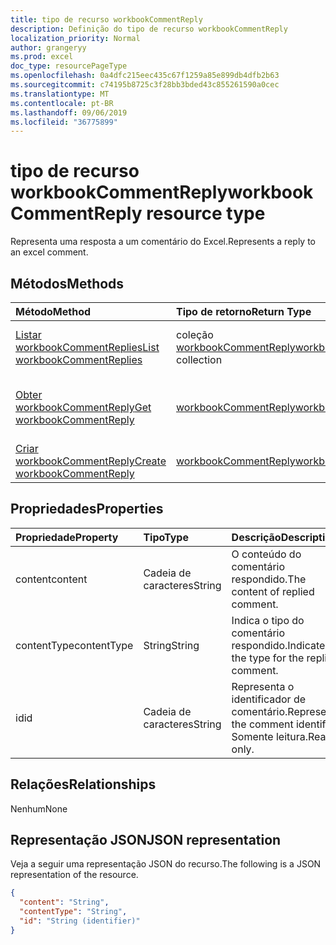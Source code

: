 ```yaml
---
title: tipo de recurso workbookCommentReply
description: Definição do tipo de recurso workbookCommentReply
localization_priority: Normal
author: grangeryy
ms.prod: excel
doc_type: resourcePageType
ms.openlocfilehash: 0a4dfc215eec435c67f1259a85e899db4dfb2b63
ms.sourcegitcommit: c74195b8725c3f28bb3bded43c855261590a0cec
ms.translationtype: MT
ms.contentlocale: pt-BR
ms.lasthandoff: 09/06/2019
ms.locfileid: "36775899"
---
```

# <a name="workbookcommentreply-resource-type"></a><span data-ttu-id="9a883-103">tipo de recurso workbookCommentReply</span><span class="sxs-lookup"><span data-stu-id="9a883-103">workbookCommentReply resource type</span></span>

<span data-ttu-id="9a883-104">Representa uma resposta a um comentário do Excel.</span><span class="sxs-lookup"><span data-stu-id="9a883-104">Represents a reply to an excel comment.</span></span>

## <a name="methods"></a><span data-ttu-id="9a883-105">Métodos</span><span class="sxs-lookup"><span data-stu-id="9a883-105">Methods</span></span>

| <span data-ttu-id="9a883-106">Método</span><span class="sxs-lookup"><span data-stu-id="9a883-106">Method</span></span>       | <span data-ttu-id="9a883-107">Tipo de retorno</span><span class="sxs-lookup"><span data-stu-id="9a883-107">Return Type</span></span> | <span data-ttu-id="9a883-108">Descrição</span><span class="sxs-lookup"><span data-stu-id="9a883-108">Description</span></span> |
|:-------------|:------------|:------------|
| [<span data-ttu-id="9a883-109">Listar workbookCommentReplies</span><span class="sxs-lookup"><span data-stu-id="9a883-109">List workbookCommentReplies</span></span>](../api/workbookcomment-list-replies.md) | <span data-ttu-id="9a883-110">coleção [workbookCommentReply](workbookcommentreply.md)</span><span class="sxs-lookup"><span data-stu-id="9a883-110">[workbookCommentReply](workbookcommentreply.md) collection</span></span> | <span data-ttu-id="9a883-111">Recupere uma lista de objetos workbookcommentreply.</span><span class="sxs-lookup"><span data-stu-id="9a883-111">Retrieve a list of workbookcommentreply objects.</span></span> |
| [<span data-ttu-id="9a883-112">Obter workbookCommentReply</span><span class="sxs-lookup"><span data-stu-id="9a883-112">Get workbookCommentReply</span></span>](../api/workbookcommentreply-get.md) | [<span data-ttu-id="9a883-113">workbookCommentReply</span><span class="sxs-lookup"><span data-stu-id="9a883-113">workbookCommentReply</span></span>](workbookcommentreply.md) | <span data-ttu-id="9a883-114">Leia as propriedades e os relacionamentos do objeto workbookCommentReply.</span><span class="sxs-lookup"><span data-stu-id="9a883-114">Read properties and relationships of workbookCommentReply object.</span></span> |
| [<span data-ttu-id="9a883-115">Criar workbookCommentReply</span><span class="sxs-lookup"><span data-stu-id="9a883-115">Create workbookCommentReply</span></span>](../api/workbookcomment-post-replies.md) | [<span data-ttu-id="9a883-116">workbookCommentReply</span><span class="sxs-lookup"><span data-stu-id="9a883-116">workbookCommentReply</span></span>](workbookcommentreply.md) | <span data-ttu-id="9a883-117">Criar um novo workbookCommentReply.</span><span class="sxs-lookup"><span data-stu-id="9a883-117">Create a new workbookCommentReply.</span></span> |

## <a name="properties"></a><span data-ttu-id="9a883-118">Propriedades</span><span class="sxs-lookup"><span data-stu-id="9a883-118">Properties</span></span>

| <span data-ttu-id="9a883-119">Propriedade</span><span class="sxs-lookup"><span data-stu-id="9a883-119">Property</span></span>     | <span data-ttu-id="9a883-120">Tipo</span><span class="sxs-lookup"><span data-stu-id="9a883-120">Type</span></span>        | <span data-ttu-id="9a883-121">Descrição</span><span class="sxs-lookup"><span data-stu-id="9a883-121">Description</span></span> |
|:-------------|:------------|:------------|
|<span data-ttu-id="9a883-122">content</span><span class="sxs-lookup"><span data-stu-id="9a883-122">content</span></span>|<span data-ttu-id="9a883-123">Cadeia de caracteres</span><span class="sxs-lookup"><span data-stu-id="9a883-123">String</span></span>|<span data-ttu-id="9a883-124">O conteúdo do comentário respondido.</span><span class="sxs-lookup"><span data-stu-id="9a883-124">The content of replied comment.</span></span>|
|<span data-ttu-id="9a883-125">contentType</span><span class="sxs-lookup"><span data-stu-id="9a883-125">contentType</span></span>|<span data-ttu-id="9a883-126">String</span><span class="sxs-lookup"><span data-stu-id="9a883-126">String</span></span>|<span data-ttu-id="9a883-127">Indica o tipo do comentário respondido.</span><span class="sxs-lookup"><span data-stu-id="9a883-127">Indicates the type for the replied comment.</span></span>|
|<span data-ttu-id="9a883-128">id</span><span class="sxs-lookup"><span data-stu-id="9a883-128">id</span></span>|<span data-ttu-id="9a883-129">Cadeia de caracteres</span><span class="sxs-lookup"><span data-stu-id="9a883-129">String</span></span>|<span data-ttu-id="9a883-130">Representa o identificador de comentário.</span><span class="sxs-lookup"><span data-stu-id="9a883-130">Represents the comment identifier.</span></span> <span data-ttu-id="9a883-131">Somente leitura.</span><span class="sxs-lookup"><span data-stu-id="9a883-131">Read-only.</span></span>|

## <a name="relationships"></a><span data-ttu-id="9a883-132">Relações</span><span class="sxs-lookup"><span data-stu-id="9a883-132">Relationships</span></span>

<span data-ttu-id="9a883-133">Nenhum</span><span class="sxs-lookup"><span data-stu-id="9a883-133">None</span></span>

## <a name="json-representation"></a><span data-ttu-id="9a883-134">Representação JSON</span><span class="sxs-lookup"><span data-stu-id="9a883-134">JSON representation</span></span>

<span data-ttu-id="9a883-135">Veja a seguir uma representação JSON do recurso.</span><span class="sxs-lookup"><span data-stu-id="9a883-135">The following is a JSON representation of the resource.</span></span>

<!-- {
  "blockType": "resource",
  "optionalProperties": [

  ],
  "@odata.type": "microsoft.graph.workbookCommentReply",
  "baseType": "",
  "keyProperty": "id"
}-->

```json
{
  "content": "String",
  "contentType": "String",
  "id": "String (identifier)"
}
```

<!-- uuid: 16cd6b66-4b1a-43a1-adaf-3a886856ed98
2019-02-04 14:57:30 UTC -->
<!-- {
  "type": "#page.annotation",
  "description": "workbookCommentReply resource",
  "keywords": "",
  "section": "documentation",
  "tocPath": ""
}-->
